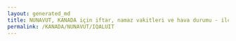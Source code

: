 ```yaml
---
layout: generated_md
title: NUNAVUT, KANADA için iftar, namaz vakitleri ve hava durumu - ilçe/eyalet seç
permalink: /KANADA/NUNAVUT/IQALUIT
---
```


<script type="text/javascript">
  var country = KANADA;
  var city = NUNAVUT;
  var state = IQALUIT;
  var lat = 72;
  var lon = 21;
</script>
